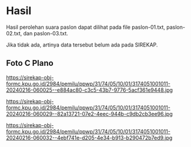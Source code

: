 # Hasil

Hasil perolehan suara paslon dapat dilihat pada file paslon-01.txt, paslon-02.txt, dan paslon-03.txt.

Jika tidak ada, artinya data tersebut belum ada pada SIREKAP.

## Foto C Plano

https://sirekap-obj-formc.kpu.go.id/2984/pemilu/ppwp/31/74/05/10/01/3174051001011-20240216-060025--e884ac80-c3c5-43b7-9776-5acf361e9448.jpg

https://sirekap-obj-formc.kpu.go.id/2984/pemilu/ppwp/31/74/05/10/01/3174051001011-20240216-060029--82a13721-07e2-4eec-944b-c9db2cb3ee96.jpg

https://sirekap-obj-formc.kpu.go.id/2984/pemilu/ppwp/31/74/05/10/01/3174051001011-20240216-060032--4ebf741e-d205-4e34-b913-b290472b7ed9.jpg
